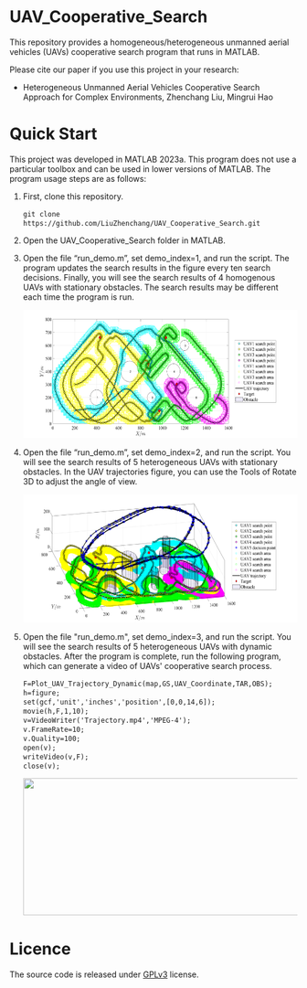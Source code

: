 # UAV_Cooperative_Search

This repository provides a homogeneous/heterogeneous unmanned aerial vehicles (UAVs) cooperative search program that runs in MATLAB.

Please cite our paper if you use this project in your research:

* Heterogeneous Unmanned Aerial Vehicles Cooperative Search Approach for Complex Environments, Zhenchang Liu, Mingrui Hao

# Quick Start

This project was developed in MATLAB 2023a. This program does not use a particular toolbox and can be used in lower versions of MATLAB. The program usage steps are as follows:

1. First, clone this repository.

   ```
   git clone https://github.com/LiuZhenchang/UAV_Cooperative_Search.git
   ```

2. Open the UAV_Cooperative_Search folder in MATLAB.

3. Open the file “run_demo.m”, set demo_index=1, and run the script. The program updates the search results in the figure every ten search decisions. Finally, you will see the search results of 4 homogenous UAVs with stationary obstacles. The search results may be different each time the program is run.

   <p align="center">
     <img src="Demo/Demo1/results/UAV_Trajectory.png" width = "560" height = "224"/>
   </p>


4. Open the file “run_demo.m”, set demo_index=2, and run the script. You will see the search results of 5 heterogeneous UAVs with stationary obstacles. In the UAV trajectories figure, you can use the Tools of Rotate 3D to adjust the angle of view.

   <p align="center">
     <img src="Demo/Demo2/results/UAV_Trajectory2.png" width = "560" height = "224"/>
   </p>

5. Open the file "run_demo.m", set demo_index=3, and run the script. You will see the search results of 5 heterogeneous UAVs with dynamic obstacles. After the program is complete, run the following program, which can generate a video of UAVs' cooperative search process.

   ```
   F=Plot_UAV_Trajectory_Dynamic(map,GS,UAV_Coordinate,TAR,OBS);
   h=figure;
   set(gcf,'unit','inches','position',[0,0,14,6]);
   movie(h,F,1,10);
   v=VideoWriter('Trajectory.mp4','MPEG-4');
   v.FrameRate=10;
   v.Quality=100;
   open(v);
   writeVideo(v,F);
   close(v);
   ```

   <p align="center">
     <img src="Demo/Demo3/results/UAV_Trajectory.gif" width = "560" height = "240"/>
   </p>

# Licence
The source code is released under [GPLv3](http://www.gnu.org/licenses/) license.

